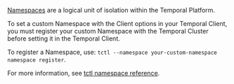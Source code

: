 [Namespaces](/concepts/what-is-a-namespace) are a logical unit of isolation within the Temporal Platform.

To set a custom Namespace with the Client options in your Temporal Client, you must register your custom Namespace with the Temporal Cluster before setting it in the Temporal Client.

To register a Namespace, use:
`tctl --namespace your-custom-namespace namespace register`.

For more information, see [tctl namespace reference](/tctl/namespace/register).
